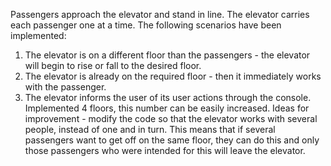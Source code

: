 Passengers approach the elevator and stand in line. The elevator carries each passenger one at a time. The following scenarios have been implemented:
1. The elevator is on a different floor than the passengers - the elevator will begin to rise or fall to the desired floor.
2. The elevator is already on the required floor - then it immediately works with the passenger.
3. The elevator informs the user of its user actions through the console.
Implemented 4 floors, this number can be easily increased.
Ideas for improvement - modify the code so that the elevator works with several people, instead of one and in turn. This means that if several passengers want to get off on the same floor, they can do this and only those passengers who were intended for this will leave the elevator.
